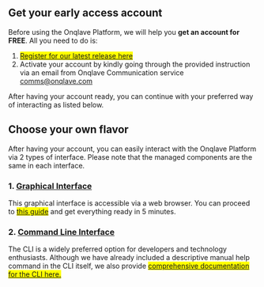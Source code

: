 
## **Get your early access account**

Before using the Onqlave Platform, we will help you **get an account for FREE**. All you need to do is:

1. <mark><a href="https://www.onqlave.com/contact" target="_blank"> Register for our latest release here </a></mark>
2. Activate your account by kindly going through the provided instruction via an email from Onqlave Communication service <comms@onqlave.com>

After having your account ready, you can continue with your preferred way of interacting as listed below.


## **Choose your own flavor**

After having your account, you can easily interact with the Onqlave Platform via 2 types of interface. Please note that the managed components are the same in each interface.

### **1. [Graphical Interface ](../../guides/web-app-guide/overview-gui)**

This graphical interface is accessible via a web browser. You can proceed to <mark>[this guide](../../guides/web-app-guide/overview-gui)</mark> and get everything ready in 5 minutes.

### **2. [Command Line Interface ](../../guides/cli-guide/overview-cli)**

The CLI is a widely preferred option for developers and technology enthusiasts. Although we have already included a descriptive manual help command in the CLI itself, we also provide <mark>[comprehensive documentation for the CLI here.](../../guides/cli-guide/overview-cli)</mark>